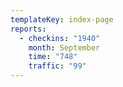 ```yaml
---
templateKey: index-page
reports:
  - checkins: "1940"
    month: September
    time: "748"
    traffic: "99"
---
```

